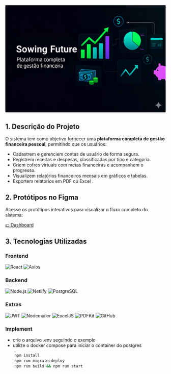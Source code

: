 
<img src="./SowingFuture.png" width="600px" >

## 1. Descrição do Projeto
O sistema tem como objetivo fornecer uma **plataforma completa de gestão financeira pessoal**, permitindo que os usuários:

- Cadastrem e gerenciem contas de usuário de forma segura.  
- Registrem receitas e despesas, classificadas por tipo e categoria.  
- Criem cofres virtuais com metas financeiras e acompanhem o progresso.  
- Visualizem relatórios financeiros mensais em gráficos e tabelas.  
- Exportem relatórios em PDF ou Excel .  


## 2. Protótipos no Figma
Acesse os protótipos interativos para visualizar o fluxo completo do sistema:


<a href="https://www.figma.com/design/rysLklzzhbRfqDpdR32Ook/BeauMoney?node-id=5-118&t=ZTjS6GvGGGzxTfYL-0" target="_blank">
  💵 Dashboard
</a>

## 3. Tecnologias Utilizadas

### Frontend
![React](https://img.shields.io/badge/React-20232A?style=for-the-badge&logo=react&logoColor=61DAFB)
![Axios](https://img.shields.io/badge/Axios-5A29E4?style=for-the-badge&logo=axios&logoColor=white)

### Backend
![Node.js](https://img.shields.io/badge/Node.js-339933?style=for-the-badge&logo=node.js&logoColor=white)
![Netlify](https://img.shields.io/badge/Netlify-00C7B7?style=for-the-badge&logo=netlify&logoColor=white)
![PostgreSQL](https://img.shields.io/badge/PostgreSQL-4169E1?style=for-the-badge&logo=postgresql&logoColor=white)

### Extras
![JWT](https://img.shields.io/badge/JWT-000000?style=for-the-badge&logo=json-web-tokens&logoColor=white)
![Nodemailer](https://img.shields.io/badge/Nodemailer-DD3A00?style=for-the-badge&logo=nodemailer&logoColor=white)
![ExcelJS](https://img.shields.io/badge/ExcelJS-207245?style=for-the-badge&logo=excel&logoColor=white)
![PDFKit](https://img.shields.io/badge/PDFKit-FF6600?style=for-the-badge&logo=adobe&logoColor=white)
![GitHub](https://img.shields.io/badge/GitHub-181717?style=for-the-badge&logo=github&logoColor=white)

### Implement
- crie o arquivo .env  seguindo o exemplo
- utilize o docker compose para iniciar o container do postgres 
```bash
    npm install
    npm rum migrate:deploy
    npm rum build && npm rum start
```

